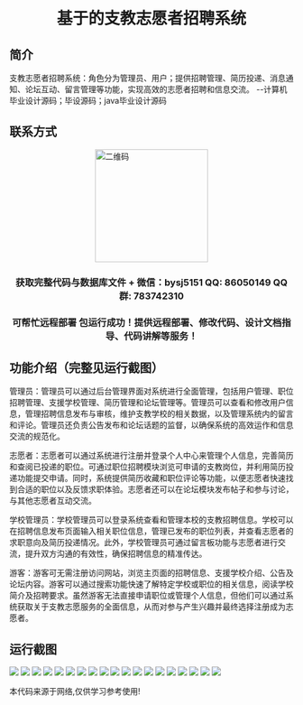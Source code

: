 <p><h1 align="center">基于的支教志愿者招聘系统</h1></p>

## 简介
支教志愿者招聘系统：角色分为管理员、用户；提供招聘管理、简历投递、消息通知、论坛互动、留言管理等功能，实现高效的志愿者招聘和信息交流。    --计算机毕业设计源码；毕设源码；java毕业设计源码


## 联系方式
<img src="https://bs-1329754181.cos.ap-shanghai.myqcloud.com/wx.jpg" alt="二维码" style="display: block; margin: 0 auto;" width="200px">
<p><h3 align="center">获取完整代码与数据库文件 + 微信：bysj5151 QQ: 86050149 QQ群: 783742310</h3></p>
<p><h3 align="center">可帮忙远程部署 包运行成功！提供远程部署、修改代码、设计文档指导、代码讲解等服务！</h3></p>

## 功能介绍（完整见运行截图）
管理员：管理员可以通过后台管理界面对系统进行全面管理，包括用户管理、职位招聘管理、支援学校管理、简历管理和论坛管理等。管理员可以查看和修改用户信息，管理招聘信息发布与审核，维护支教学校的相关数据，以及管理系统内的留言和评论。管理员还负责公告发布和论坛话题的监督，以确保系统的高效运作和信息交流的规范化。

志愿者：志愿者可以通过系统进行注册并登录个人中心来管理个人信息，完善简历和查阅已投递的职位。可通过职位招聘模块浏览可申请的支教岗位，并利用简历投递功能提交申请。同时，系统提供简历收藏和职位评论等功能，以便志愿者快速找到合适的职位以及反馈求职体验。志愿者还可以在论坛模块发布帖子和参与讨论，与其他志愿者互动交流。

学校管理员：学校管理员可以登录系统查看和管理本校的支教招聘信息。学校可以在招聘信息发布页面输入相关职位信息，管理已发布的职位列表，并查看志愿者的求职意向及简历投递情况。此外，学校管理员可通过留言板功能与志愿者进行交流，提升双方沟通的有效性，确保招聘信息的精准传达。

游客：游客可无需注册访问网站，浏览主页面的招聘信息、支援学校介绍、公告及论坛内容。游客可以通过搜索功能快速了解特定学校或职位的相关信息，阅读学校简介及招聘要求。虽然游客无法直接申请职位或管理个人信息，但他们可以通过系统获取关于支教志愿服务的全面信息，从而对参与产生兴趣并最终选择注册成为志愿者。


## 运行截图
![](https://bs-1329754181.cos.ap-shanghai.myqcloud.com/ssm/TeachingVolunteerRecruitmentSystem/img/001.jpg)
![](https://bs-1329754181.cos.ap-shanghai.myqcloud.com/ssm/TeachingVolunteerRecruitmentSystem/img/002.jpg)
![](https://bs-1329754181.cos.ap-shanghai.myqcloud.com/ssm/TeachingVolunteerRecruitmentSystem/img/003.jpg)
![](https://bs-1329754181.cos.ap-shanghai.myqcloud.com/ssm/TeachingVolunteerRecruitmentSystem/img/004.jpg)
![](https://bs-1329754181.cos.ap-shanghai.myqcloud.com/ssm/TeachingVolunteerRecruitmentSystem/img/005.jpg)
![](https://bs-1329754181.cos.ap-shanghai.myqcloud.com/ssm/TeachingVolunteerRecruitmentSystem/img/006.jpg)
![](https://bs-1329754181.cos.ap-shanghai.myqcloud.com/ssm/TeachingVolunteerRecruitmentSystem/img/007.jpg)
![](https://bs-1329754181.cos.ap-shanghai.myqcloud.com/ssm/TeachingVolunteerRecruitmentSystem/img/008.jpg)
![](https://bs-1329754181.cos.ap-shanghai.myqcloud.com/ssm/TeachingVolunteerRecruitmentSystem/img/009.jpg)
![](https://bs-1329754181.cos.ap-shanghai.myqcloud.com/ssm/TeachingVolunteerRecruitmentSystem/img/010.jpg)
![](https://bs-1329754181.cos.ap-shanghai.myqcloud.com/ssm/TeachingVolunteerRecruitmentSystem/img/011.jpg)
![](https://bs-1329754181.cos.ap-shanghai.myqcloud.com/ssm/TeachingVolunteerRecruitmentSystem/img/012.jpg)
![](https://bs-1329754181.cos.ap-shanghai.myqcloud.com/ssm/TeachingVolunteerRecruitmentSystem/img/013.jpg)
![](https://bs-1329754181.cos.ap-shanghai.myqcloud.com/ssm/TeachingVolunteerRecruitmentSystem/img/014.jpg)
![](https://bs-1329754181.cos.ap-shanghai.myqcloud.com/ssm/TeachingVolunteerRecruitmentSystem/img/015.jpg)
![](https://bs-1329754181.cos.ap-shanghai.myqcloud.com/ssm/TeachingVolunteerRecruitmentSystem/img/016.jpg)
![](https://bs-1329754181.cos.ap-shanghai.myqcloud.com/ssm/TeachingVolunteerRecruitmentSystem/img/017.jpg)
![](https://bs-1329754181.cos.ap-shanghai.myqcloud.com/ssm/TeachingVolunteerRecruitmentSystem/img/018.jpg)
![](https://bs-1329754181.cos.ap-shanghai.myqcloud.com/ssm/TeachingVolunteerRecruitmentSystem/img/019.jpg)

<p>本代码来源于网络,仅供学习参考使用!</p>
